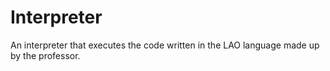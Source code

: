 # Interpreter
An interpreter that executes the code written in the LAO language made up by the professor.
